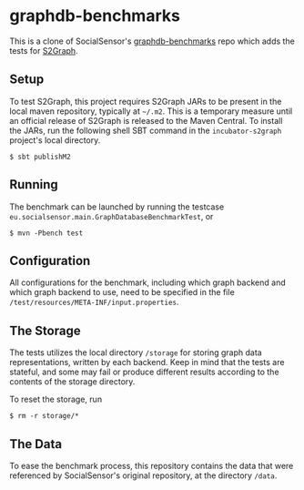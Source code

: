 graphdb-benchmarks
==================

This is a clone of SocialSensor's [graphdb-benchmarks](https://github.com/socialsensor/graphdb-benchmarks) repo which adds the tests for [S2Graph](https://github.com/apache/incubator-s2graph).

## Setup

To test S2Graph, this project requires S2Graph JARs to be present in the local maven repository, typically at `~/.m2`. This is a temporary measure until an official release of S2Graph is released to the Maven Central. To install the JARs, run the following shell SBT command in the `incubator-s2graph` project's local directory.

    $ sbt publishM2

## Running

The benchmark can be launched by running the testcase `eu.socialsensor.main.GraphDatabaseBenchmarkTest`, or

    $ mvn -Pbench test

## Configuration

All configurations for the benchmark, including which graph backend and which graph backend to use, need to be specified in the file `/test/resources/META-INF/input.properties`.

## The Storage

The tests utilizes the local directory `/storage` for storing graph data representations, written by each backend. Keep in mind that the tests are stateful, and some may fail or produce different results according to the contents of the storage directory.

To reset the storage, run

    $ rm -r storage/*

## The Data

To ease the benchmark process, this repository contains the data that were referenced by SocialSensor's original repository, at the directory `/data`.

